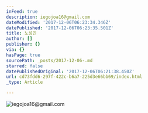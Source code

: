 ```yaml
---
inFeed: true
description: iegojoa16@gmail.com
dateModified: '2017-12-06T06:23:34.346Z'
datePublished: '2017-12-06T06:23:35.501Z'
title: 노성민
author: []
publisher: {}
via: {}
hasPage: true
sourcePath: _posts/2017-12-06-.md
starred: false
datePublishedOriginal: '2017-12-06T06:21:38.450Z'
url: cd73fdd6-297f-422c-b6a7-225d3e66bb69/index.html
_type: Article

---
```

![iegojoa16@gmail.com](https://the-grid-user-content.s3-us-west-2.amazonaws.com/72d0ba7b-8069-4f52-b213-1e9599a79eef.png)